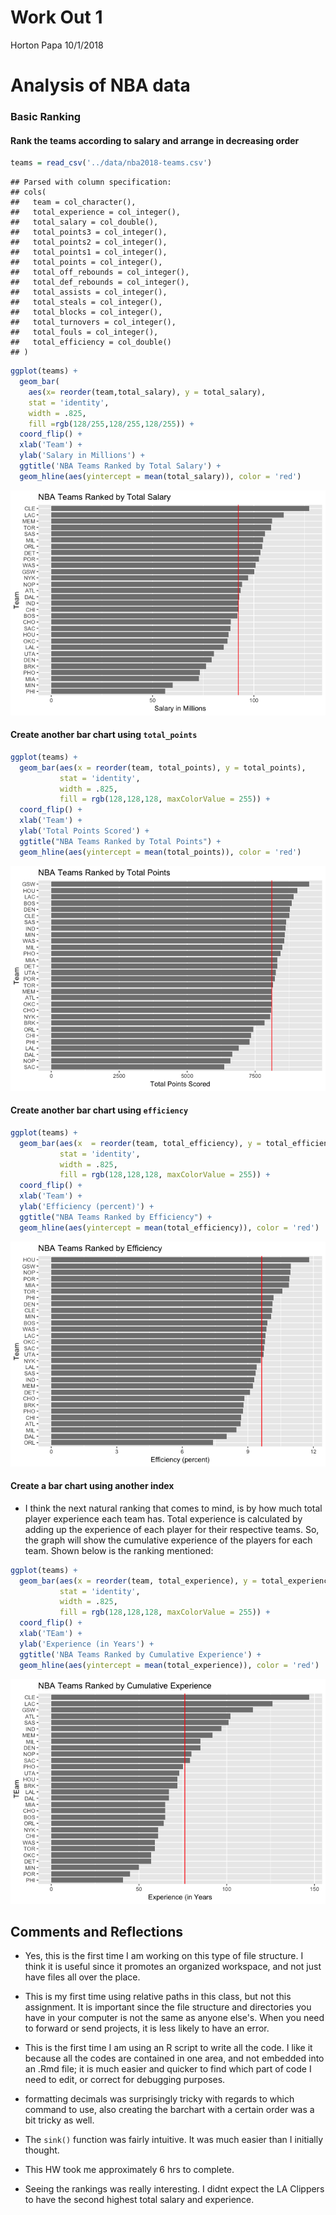 Work Out 1
================
Horton Papa
10/1/2018

Analysis of NBA data
====================

### Basic Ranking

#### Rank the teams according to salary and arrange in decreasing order

``` r
teams = read_csv('../data/nba2018-teams.csv')
```

    ## Parsed with column specification:
    ## cols(
    ##   team = col_character(),
    ##   total_experience = col_integer(),
    ##   total_salary = col_double(),
    ##   total_points3 = col_integer(),
    ##   total_points2 = col_integer(),
    ##   total_points1 = col_integer(),
    ##   total_points = col_integer(),
    ##   total_off_rebounds = col_integer(),
    ##   total_def_rebounds = col_integer(),
    ##   total_assists = col_integer(),
    ##   total_steals = col_integer(),
    ##   total_blocks = col_integer(),
    ##   total_turnovers = col_integer(),
    ##   total_fouls = col_integer(),
    ##   total_efficiency = col_double()
    ## )

``` r
ggplot(teams) + 
  geom_bar(
    aes(x= reorder(team,total_salary), y = total_salary), 
    stat = 'identity', 
    width = .825, 
    fill =rgb(128/255,128/255,128/255)) + 
  coord_flip() + 
  xlab('Team') + 
  ylab('Salary in Millions') +
  ggtitle('NBA Teams Ranked by Total Salary') + 
  geom_hline(aes(yintercept = mean(total_salary)), color = 'red')
```

![](workout01-horton-papa_files/Total%20Salary%20Ranking-1.png)

#### Create another bar chart using `total_points`

``` r
ggplot(teams) +
  geom_bar(aes(x = reorder(team, total_points), y = total_points),
           stat = 'identity',
           width = .825,
           fill = rgb(128,128,128, maxColorValue = 255)) + 
  coord_flip() + 
  xlab('Team') +
  ylab('Total Points Scored') + 
  ggtitle("NBA Teams Ranked by Total Points") + 
  geom_hline(aes(yintercept = mean(total_points)), color = 'red')
```

![](workout01-horton-papa_files/total%20points%20ranking-1.png)

#### Create another bar chart using `efficiency`

``` r
ggplot(teams) +
  geom_bar(aes(x  = reorder(team, total_efficiency), y = total_efficiency),
           stat = 'identity',
           width = .825,
           fill = rgb(128,128,128, maxColorValue = 255)) +
  coord_flip() +
  xlab('Team') +
  ylab('Efficiency (percent)') +
  ggtitle("NBA Teams Ranked by Efficiency") +
  geom_hline(aes(yintercept = mean(total_efficiency)), color = 'red')
```

![](workout01-horton-papa_files/efficiency%20ranking-1.png)

#### Create a bar chart using another index

-   I think the next natural ranking that comes to mind, is by how much total player experience each team has. Total experience is calculated by adding up the experience of each player for their respective teams. So, the graph will show the cumulative experience of the players for each team. Shown below is the ranking mentioned:

``` r
ggplot(teams) +
  geom_bar(aes(x = reorder(team, total_experience), y = total_experience),
           stat = 'identity',
           width = .825,
           fill = rgb(128,128,128, maxColorValue = 255)) +
  coord_flip() +
  xlab('TEam') +
  ylab('Experience (in Years') +
  ggtitle('NBA Teams Ranked by Cumulative Experience') +
  geom_hline(aes(yintercept = mean(total_experience)), color = 'red')
```

![](workout01-horton-papa_files/total%20experience%20ranking-1.png)

Comments and Reflections
------------------------

-   Yes, this is the first time I am working on this type of file structure. I think it is useful since it promotes an organized workspace, and not just have files all over the place.

-   This is my first time using relative paths in this class, but not this assignment. It is important since the file structure and directories you have in your computer is not the same as anyone else's. When you need to forward or send projects, it is less likely to have an error.

-   This is the first time I am using an R script to write all the code. I like it because all the codes are contained in one area, and not embedded into an .Rmd file; it is much easier and quicker to find which part of code I need to edit, or correct for debugging purposes.

-   formatting decimals was surprisingly tricky with regards to which command to use, also creating the barchart with a certain order was a bit tricky as well.

-   The `sink()` function was fairly intuitive. It was much easier than I initially thought.

-   This HW took me approximately 6 hrs to complete.

-   Seeing the rankings was really interesting. I didnt expect the LA Clippers to have the second highest total salary and experience.
